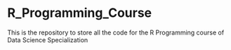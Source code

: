 # R_Programming_Course

This is the repository to store all the code for the R Programming course of Data Science Specialization
